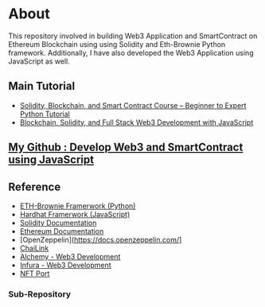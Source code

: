 # About
This repository involved in building Web3 Application  and SmartContract on Ethereum Blockchain using using Solidity and  Eth-Brownie Python framework. Additionally, I have also developed the Web3 Application using JavaScript as well.

## Main Tutorial
* [Solidity, Blockchain, and Smart Contract Course – Beginner to Expert Python Tutorial](https://github.com/smartcontractkit/full-blockchain-solidity-course-py)
* [Blockchain, Solidity, and Full Stack Web3 Development with JavaScript ](https://github.com/smartcontractkit/full-blockchain-solidity-course-js)

## [My Github : Develop Web3 and SmartContract using JavaScript](https://github.com/peter-wg2535) 

## Reference
* [ETH-Brownie Framerwork (Python)](https://github.com/eth-brownie/brownie)
* [Hardhat Framerwork (JavaScript)](https://hardhat.org/docs)
* [Solidity Documentation](https://docs.soliditylang.org/en/v0.8.13/)
* [Ethereum Documentation](https://ethereum.org/en/developers/docs/)
* [OpenZeppelin](https://docs.openzeppelin.com/]
* [ChaiLink](https://docs.chain.link/)
* [Alchemy - Web3 Development](https://www.alchemy.com/)
* [Infura - Web3 Development](https://www.infura.io/)
* [NFT Port](https://docs.nftport.xyz/)


### Sub-Repository






